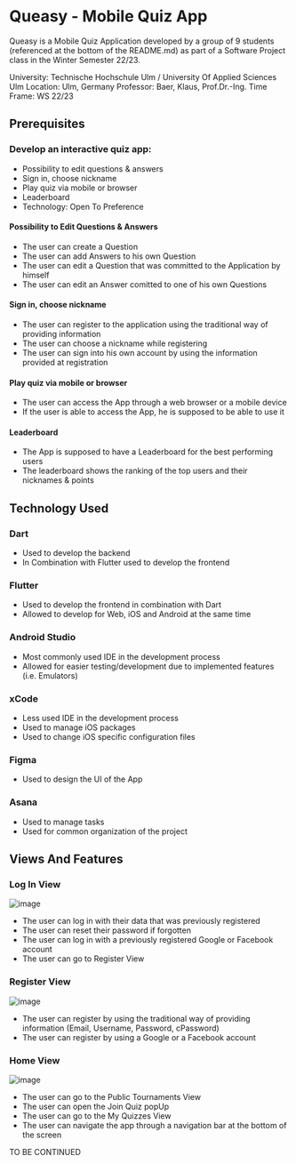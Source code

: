 # Queasy - Mobile Quiz App

Queasy is a Mobile Quiz Application developed by a group of 9 students (referenced at the bottom of the README.md) as part of a Software Project class in the Winter Semester 22/23.

University: Technische Hochschule Ulm / University Of Applied Sciences Ulm
Location: Ulm, Germany
Professor: Baer, Klaus, Prof.Dr.-Ing.
Time Frame: WS 22/23

## Prerequisites

### Develop an interactive quiz app:
* Possibility to edit questions & answers
* Sign in, choose nickname
* Play quiz via mobile or browser
* Leaderboard
* Technology: Open To Preference

#### Possibility to Edit Questions & Answers

* The user can create a Question
* The user can add Answers to his own Question
* The user can edit a Question that was committed to the Application by himself
* The user can edit an Answer comitted to one of his own Questions

#### Sign in, choose nickname

* The user can register to the application using the traditional way of providing information
* The user can choose a nickname while registering
* The user can sign into his own account by using the information provided at registration

#### Play quiz via mobile or browser

* The user can access the App through a web browser or a mobile device
* If the user is able to access the App, he is supposed to be able to use it

#### Leaderboard

* The App is supposed to have a Leaderboard for the best performing users
* The leaderboard shows the ranking of the top users and their nicknames & points

## Technology Used

### Dart

* Used to develop the backend
* In Combination with Flutter used to develop the frontend

### Flutter

* Used to develop the frontend in combination with Dart
* Allowed to develop for Web, iOS and Android at the same time

### Android Studio 

* Most commonly used IDE in the development process
* Allowed for easier testing/development due to implemented features (i.e. Emulators)

### xCode

* Less used IDE in the development process
* Used to manage iOS packages
* Used to change iOS specific configuration files

### Figma

* Used to design the UI of the App

### Asana

* Used to manage tasks
* Used for common organization of the project

## Views And Features

### Log In View

![image](https://user-images.githubusercontent.com/76959652/211169417-df220389-46b8-46fa-bf94-51435b476429.png)

* The user can log in with their data that was previously registered
* The user can reset their password if forgotten
* The user can log in with a previously registered Google or Facebook account
* The user can go to Register View

### Register View

![image](https://user-images.githubusercontent.com/76959652/211169549-71fc4947-024e-4467-9d2b-58beaa795e3c.png)

* The user can register by using the traditional way of providing information (Email, Username, Password, cPassword)
* The user can register by using a Google or a Facebook account

### Home View

![image](https://user-images.githubusercontent.com/76959652/211169786-2e0bf255-3e95-473b-ae36-26c400be9397.png)

* The user can go to the Public Tournaments View
* The user can open the Join Quiz popUp
* The user can go to the My Quizzes View
* The user can navigate the app through a navigation bar at the bottom of the screen


TO BE CONTINUED









